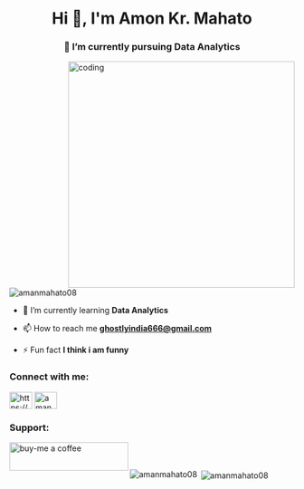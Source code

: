 <h1 align="center">Hi 👋, I'm Amon Kr. Mahato</h1>
<h3 align="center">🔭 I’m currently pursuing Data Analytics</h3>


<img align="right" alt="coding" width="400" src="https://github.com/AmanMahato08/AmanMahato08/assets/157887173/ee0ca3b2-7ac3-4f42-a493-d3e47231fb39">

<p align="left"> <img src="https://komarev.com/ghpvc/?username=amanmahato08&label=Profile%20views&color=0e75b6&style=flat" alt="amanmahato08" /> </p>

- 🌱 I’m currently learning **Data Analytics**

- 📫 How to reach me **ghostlyindia666@gmail.com**

- ⚡ Fun fact **I think i am funny**

<h3 align="left">Connect with me:</h3>
<p align="left">
<a href="https://linkedin.com/in/https://www.linkedin.com/in/amon-kr-mahato-9428742a6/" target="blank"><img align="center" src="https://raw.githubusercontent.com/rahuldkjain/github-profile-readme-generator/master/src/images/icons/Social/linked-in-alt.svg" alt="https://www.linkedin.com/in/amon-kr-mahato-9428742a6/" height="30" width="40" /></a>
<a href="https://instagram.com/aman_mehta_13" target="blank"><img align="center" src="https://raw.githubusercontent.com/rahuldkjain/github-profile-readme-generator/master/src/images/icons/Social/instagram.svg" alt="aman_mehta_13" height="30" width="40" /></a>
</p>

<h3 align="left">Support:</h3>
<p><a href="https://www.buymeacoffee.com/buy-me a coffee"> <img align="left" src="https://cdn.buymeacoffee.com/buttons/v2/default-yellow.png" height="50" width="210" alt="buy-me a coffee" /></a></p><br><br>

<p><img align="left" src="https://github-readme-stats.vercel.app/api/top-langs?username=amanmahato08&show_icons=true&locale=en&layout=compact" alt="amanmahato08" /></p>

<p>&nbsp;<img align="center" src="https://github-readme-stats.vercel.app/api?username=amanmahato08&show_icons=true&locale=en" alt="amanmahato08" /></p>
